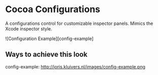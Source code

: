 # Cocoa Configurations

A configurations control for customizable inspector panels. Mimics the Xcode inspector style.

![Configuration Example][config-example]

## Ways to achieve this look


config-example: http://joris.kluivers.nl/images/config-example.png 
